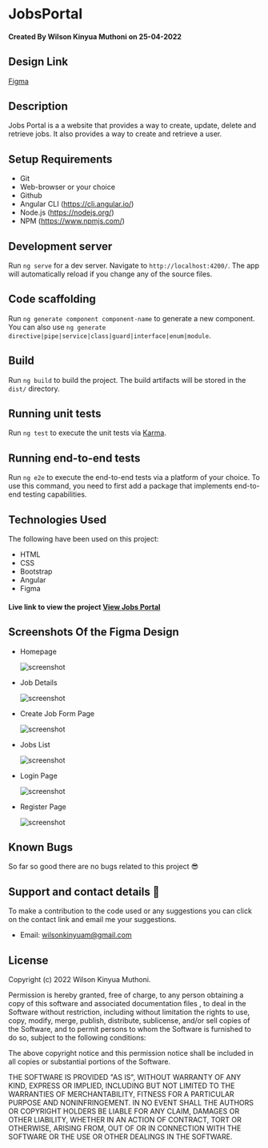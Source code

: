 # JobsPortal

#### Created By Wilson Kinyua Muthoni on 25-04-2022

## Design Link

[Figma](https://www.figma.com/file/UF3jKVnX4320r7r2V7P6pI/Jobs-Portal?node-id=56%3A133)

## Description

Jobs Portal is a a website that provides a way to create, update, delete and retrieve jobs. It also provides a way to create and retrieve a user.

## Setup Requirements

- Git
- Web-browser or your choice
- Github
- Angular CLI (https://cli.angular.io/)
- Node.js (https://nodejs.org/)
- NPM (https://www.npmjs.com/)

## Development server

Run `ng serve` for a dev server. Navigate to `http://localhost:4200/`. The app will automatically reload if you change any of the source files.

## Code scaffolding

Run `ng generate component component-name` to generate a new component. You can also use `ng generate directive|pipe|service|class|guard|interface|enum|module`.

## Build

Run `ng build` to build the project. The build artifacts will be stored in the `dist/` directory.

## Running unit tests

Run `ng test` to execute the unit tests via [Karma](https://karma-runner.github.io).

## Running end-to-end tests

Run `ng e2e` to execute the end-to-end tests via a platform of your choice. To use this command, you need to first add a package that implements end-to-end testing capabilities.

## Technologies Used

The following have been used on this project:

- HTML
- CSS
- Bootstrap
- Angular
- Figma



#### Live link to view the project <a href="https://jobs-portal-frontend.netlify.app/">View Jobs Portal</a>



## Screenshots Of the Figma Design

- Homepage

  <img src="./screenshots/Homepage.png" alt="screenshot" />

- Job Details

  <img src="./screenshots/Job Details.png" alt="screenshot" />

- Create Job Form Page

  <img src="./screenshots/Create Job Page.png" alt="screenshot" />

- Jobs List

  <img src="./screenshots/Jobs List.png" alt="screenshot" />

- Login Page

  <img src="./screenshots/Login.png" alt="screenshot" />

- Register Page

  <img src="./screenshots/Register.png" alt="screenshot" />

## Known Bugs

So far so good there are no bugs related to this project 😎

## Support and contact details 🙂

To make a contribution to the code used or any suggestions you can click on the contact link and email me your suggestions.

- Email: wilsonkinyuam@gmail.com

## License

Copyright (c) 2022 Wilson Kinyua Muthoni.

Permission is hereby granted, free of charge, to any person obtaining a copy
of this software and associated documentation files , to deal
in the Software without restriction, including without limitation the rights
to use, copy, modify, merge, publish, distribute, sublicense, and/or sell
copies of the Software, and to permit persons to whom the Software is
furnished to do so, subject to the following conditions:

The above copyright notice and this permission notice shall be included in all
copies or substantial portions of the Software.

THE SOFTWARE IS PROVIDED "AS IS", WITHOUT WARRANTY OF ANY KIND, EXPRESS OR
IMPLIED, INCLUDING BUT NOT LIMITED TO THE WARRANTIES OF MERCHANTABILITY,
FITNESS FOR A PARTICULAR PURPOSE AND NONINFRINGEMENT. IN NO EVENT SHALL THE
AUTHORS OR COPYRIGHT HOLDERS BE LIABLE FOR ANY CLAIM, DAMAGES OR OTHER
LIABILITY, WHETHER IN AN ACTION OF CONTRACT, TORT OR OTHERWISE, ARISING FROM,
OUT OF OR IN CONNECTION WITH THE SOFTWARE OR THE USE OR OTHER DEALINGS IN THE
SOFTWARE.
